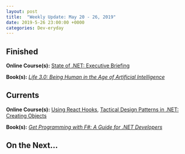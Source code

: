 ```yaml
---
layout: post
title:  "Weekly Update: May 20 - 26, 2019"
date: 2019-5-26 23:00:00 +0000
categories: Dev-eryday
---
```




## Finished

**Online Course(s):** [State of .NET: Executive Briefing][son]

**Book(s):** *[Life 3.0: Being Human in the Age of Artificial Intelligence][life]*

## Currents

**Online Course(s):** [Using React Hooks][urh], [Tactical Design Patterns in .NET: Creating Objects][tdp]

**Book(s):** *[Get Programming with F#: A Guide for .NET Developers][fs]*

## On the Next...



[core]: https://app.pluralsight.com/library/courses/understanding-aspdotnet-core-2x/table-of-contents
[po]: https://www.amazon.com/dp/B005TKC2CA
[doc]: https://app.pluralsight.com/library/courses/aspdotnet-core-api-openapi-swagger/table-of-contents
[pop]: https://www.amazon.com/Programming-Purpose-Essays-Software-Design/dp/0137213743/
[di]: https://app.pluralsight.com/library/courses/aspdotnet-core-dependency-injection/table-of-contents
[fs]: https://www.amazon.com/Get-Programming-guide-NET-developers/dp/1617293997/
[depn]: https://app.pluralsight.com/library/courses/using-dependency-injection-on-ramp/table-of-contents
[dip]: https://www.amazon.com/Dependency-Injection-Principles-Practices-Patterns/dp/161729473X/
[api]: https://app.pluralsight.com/library/courses/aspnet-web-api-building/table-of-contents
[dim]: https://www.manning.com/books/dependency-injection-principles-practices-patterns
[cid]: https://www.manning.com/books/c-sharp-in-depth-fourth-edition
[sol]: https://app.pluralsight.com/library/courses/csharp-solid-principles/table-of-contents
[fyw]: https://www.amazon.com/Find-Your-Why-Practical-Discovering/dp/0143111728/
[atdt]: https://thoughtcatalog.com/ryan-holiday/2014/09/alive-time-vs-dead-time/
[rf]: https://app.pluralsight.com/library/courses/resharper-fundamentals/table-of-contents
[sj]: https://www.amazon.com/Steve-Jobs-Walter-Isaacson/dp/1451648537
[dock]: https://app.pluralsight.com/library/courses/docker-images-containers-aspdotnet-core/table-of-contents
[tdc]: https://www.amazon.com/Trillion-Dollar-Coach-Leadership-Playbook-ebook/dp/B076ZHG3H3/
[iis]: https://app.pluralsight.com/library/courses/creating-configuring-new-websites-iis/table-of-contents
[urh]: https://app.pluralsight.com/library/courses/using-react-hooks/table-of-contents
[tcc]: https://www.amazon.com/Culture-Code-Secrets-Highly-Successful-ebook/dp/B01MSY1Y6Z/
[bsr]: https://app.pluralsight.com/library/courses/building-server-side-rendered-react-apps-beginners/table-of-contents
[tdp]: https://app.pluralsight.com/library/courses/tactical-design-patternsdot-net/table-of-contents
[tes]: https://tesla2024.com
[life]: https://www.amazon.com/Life-3-0-Being-Artificial-Intelligence-ebook/dp/B06WGNPM7V/
[son]: https://app.pluralsight.com/library/courses/state-of-dotnet-executive-briefing/table-of-contents